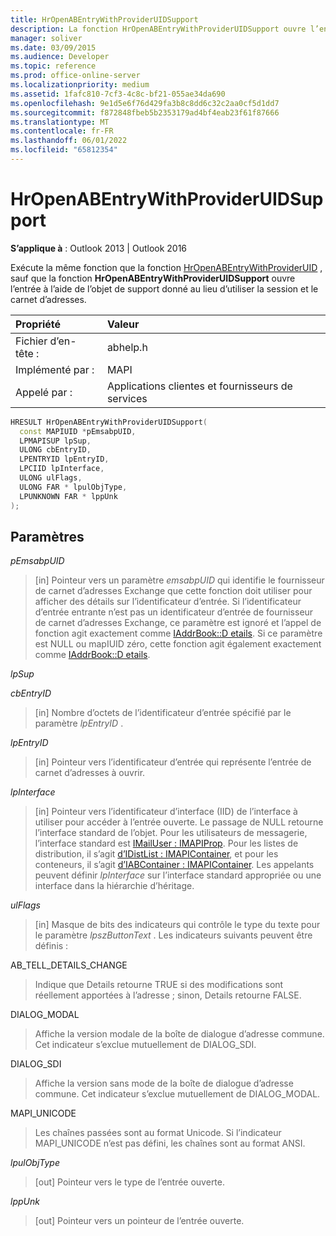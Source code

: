 ```yaml
---
title: HrOpenABEntryWithProviderUIDSupport
description: La fonction HrOpenABEntryWithProviderUIDSupport ouvre l’entrée à l’aide de l’objet de support donné au lieu d’utiliser la session et le carnet d’adresses.
manager: soliver
ms.date: 03/09/2015
ms.audience: Developer
ms.topic: reference
ms.prod: office-online-server
ms.localizationpriority: medium
ms.assetid: 1fafc810-7cf3-4c8c-bf21-055ae34da690
ms.openlocfilehash: 9e1d5e6f76d429fa3b8c8dd6c32c2aa0cf5d1dd7
ms.sourcegitcommit: f872848fbeb5b2353179ad4bf4eab23f61f87666
ms.translationtype: MT
ms.contentlocale: fr-FR
ms.lasthandoff: 06/01/2022
ms.locfileid: "65812354"
---
```

# <a name="hropenabentrywithprovideruidsupport"></a>HrOpenABEntryWithProviderUIDSupport

  
  
**S’applique à** : Outlook 2013 | Outlook 2016 
  
Exécute la même fonction que la fonction [HrOpenABEntryWithProviderUID](hropenabentrywithprovideruid.md) , sauf que la fonction **HrOpenABEntryWithProviderUIDSupport** ouvre l’entrée à l’aide de l’objet de support donné au lieu d’utiliser la session et le carnet d’adresses. 
  
|Propriété |Valeur |
|:-----|:-----|
|Fichier d’en-tête :  <br/> |abhelp.h  <br/> |
|Implémenté par :  <br/> |MAPI  <br/> |
|Appelé par :  <br/> |Applications clientes et fournisseurs de services  <br/> |
   
```cpp
HRESULT HrOpenABEntryWithProviderUIDSupport(
  const MAPIUID *pEmsabpUID,
  LPMAPISUP lpSup,
  ULONG cbEntryID,
  LPENTRYID lpEntryID,
  LPCIID lpInterface,
  ULONG ulFlags,
  ULONG FAR * lpulObjType,
  LPUNKNOWN FAR * lppUnk
);
```

## <a name="parameters"></a>Paramètres

 _pEmsabpUID_
  
> [in] Pointeur vers un paramètre _emsabpUID_ qui identifie le fournisseur de carnet d’adresses Exchange que cette fonction doit utiliser pour afficher des détails sur l’identificateur d’entrée. Si l’identificateur d’entrée entrante n’est pas un identificateur d’entrée de fournisseur de carnet d’adresses Exchange, ce paramètre est ignoré et l’appel de fonction agit exactement comme [IAddrBook::D etails](iaddrbook-details.md). Si ce paramètre est NULL ou mapIUID zéro, cette fonction agit également exactement comme [IAddrBook::D etails](iaddrbook-details.md).
    
 _lpSup_
  
> 
    
 _cbEntryID_
  
> [in] Nombre d’octets de l’identificateur d’entrée spécifié par le paramètre  _lpEntryID_ . 
    
 _lpEntryID_
  
> [in] Pointeur vers l’identificateur d’entrée qui représente l’entrée de carnet d’adresses à ouvrir.
    
 _lpInterface_
  
> [in] Pointeur vers l’identificateur d’interface (IID) de l’interface à utiliser pour accéder à l’entrée ouverte. Le passage de NULL retourne l’interface standard de l’objet. Pour les utilisateurs de messagerie, l’interface standard est [IMailUser : IMAPIProp](imailuserimapiprop.md). Pour les listes de distribution, il s’agit [d’IDistList : IMAPIContainer](idistlistimapicontainer.md), et pour les conteneurs, il s’agit [d’IABContainer : IMAPIContainer](iabcontainerimapicontainer.md). Les appelants peuvent définir  _lpInterface_ sur l’interface standard appropriée ou une interface dans la hiérarchie d’héritage. 
    
 _ulFlags_
  
> [in] Masque de bits des indicateurs qui contrôle le type du texte pour le paramètre  _lpszButtonText_ . Les indicateurs suivants peuvent être définis : 
    
AB_TELL_DETAILS_CHANGE
  
> Indique que Details retourne TRUE si des modifications sont réellement apportées à l’adresse ; sinon, Details retourne FALSE.
    
DIALOG_MODAL
  
> Affiche la version modale de la boîte de dialogue d’adresse commune. Cet indicateur s’exclue mutuellement de DIALOG_SDI.
    
DIALOG_SDI
  
> Affiche la version sans mode de la boîte de dialogue d’adresse commune. Cet indicateur s’exclue mutuellement de DIALOG_MODAL.
    
MAPI_UNICODE
  
> Les chaînes passées sont au format Unicode. Si l’indicateur MAPI_UNICODE n’est pas défini, les chaînes sont au format ANSI.
    
 _lpulObjType_
  
> [out] Pointeur vers le type de l’entrée ouverte.
    
 _lppUnk_
  
> [out] Pointeur vers un pointeur de l’entrée ouverte.
    

